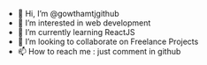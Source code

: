 - 👋 Hi, I’m @gowthamtjgithub
- 👀 I’m interested in web development
- 🌱 I’m currently learning ReactJS
- 💞️ I’m looking to collaborate on Freelance Projects
- 📫 How to reach me : just comment in github

<!---
gowthamtjgithub/gowthamtjgithub is a ✨ special ✨ repository because its `README.md` (this file) appears on your GitHub profile.
You can click the Preview link to take a look at your changes.
--->
